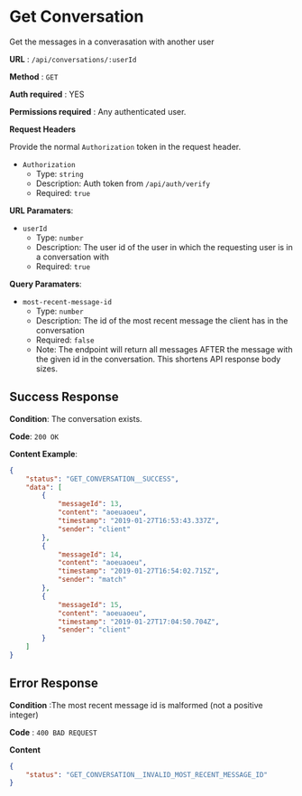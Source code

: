 # Get Conversation

Get the messages in a converasation with another user

**URL** : `/api/conversations/:userId`

**Method** : `GET`

**Auth required** : YES

**Permissions required** : Any authenticated user.

**Request Headers**

Provide the normal `Authorization` token in the request header.

* `Authorization`
  * Type: `string`
  * Description: Auth token from `/api/auth/verify`
  * Required: `true`

**URL Paramaters**:
* `userId`
  * Type: `number`
  * Description: The user id of the user in which the requesting user is in a conversation with
  * Required: `true`

**Query Paramaters**:
* `most-recent-message-id`
  * Type: `number`
  * Description: The id of the most recent message the client has in the conversation
  * Required: `false`
  * Note: The endpoint will return all messages AFTER the message with the given id in the conversation. This shortens API response body sizes.

## Success Response

**Condition**: The conversation exists.

**Code**: `200 OK`

**Content Example**:

```json
{
    "status": "GET_CONVERSATION__SUCCESS",
    "data": [
        {
            "messageId": 13,
            "content": "aoeuaoeu",
            "timestamp": "2019-01-27T16:53:43.337Z",
            "sender": "client"
        },
        {
            "messageId": 14,
            "content": "aoeuaoeu",
            "timestamp": "2019-01-27T16:54:02.715Z",
            "sender": "match"
        },
        {
            "messageId": 15,
            "content": "aoeuaoeu",
            "timestamp": "2019-01-27T17:04:50.704Z",
            "sender": "client"
        }
    ]
}
```

## Error Response

**Condition** :The most recent message id is malformed (not a positive integer)

**Code** : `400 BAD REQUEST`

**Content**

```json
{
    "status": "GET_CONVERSATION__INVALID_MOST_RECENT_MESSAGE_ID"
}
```
